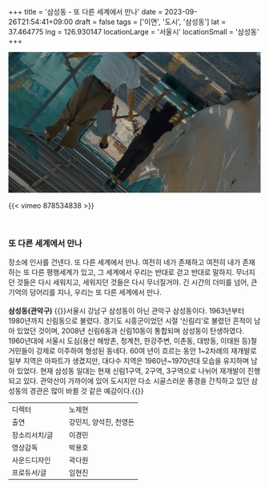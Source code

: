 +++
title = '삼성동 - 또 다른 세계에서 만나'
date = 2023-09-26T21:54:41+09:00
draft = false
tags = ['이면', '도시', '삼성동']
lat = 37.464775
lng = 126.930147
locationLarge = '서울시'
locationSmall = '삼성동'
+++

![삼성동](thumb.jpg)

{{< vimeo 878534838 >}}

 
### 또 다른 세계에서 만나
장소에 인사를 건넨다. 또 다른 세계에서 만나. 여전히 네가 존재하고 여전히 내가 존재하는 또 다른 평행세계가 있고, 그 세계에서 우리는 반대로 걷고 반대로 말하지. 무너지던 것들은 다시 세워지고, 세워지던 것들은 다시 무너질거야. 긴 시간의 더미를 넘어, 큰 기억의 덩어리를 지나, 우리는 또 다른 세계에서 만나.
<br>
<br>
**삼성동(관악구)** {{<location-detail>}}서울시 강남구 삼성동이 아닌 관악구 삼성동이다. 1963년부터 1980년까지 신림동으로 불렸다. 경기도 시흥군이었던 시절 ‘신림리’로 불렸던 흔적이 남아 있었던 것이며, 2008년 신림6동과 신림10동이 통합되며 삼성동이 탄생하였다. 1960년대에 서울시 도심(용산 해방촌, 청계천, 한강주변, 이촌동, 대방동, 이태원 등)철거민들이 강제로 이주하여 형성된 동네다. 60여 년이 흐르는 동안 1~2차례의 재개발로 일부 지역은 아파트가 생겼지만, 대다수 지역은 1960년~1970년대 모습을 유지하며 남아 있었다. 현재 삼성동 일대는 현재 신림1구역, 2구역, 3구역으로 나뉘어 재개발이 진행되고 있다. 관악산이 가까이에 있어 도시지만 다소 시골스러운 풍경을 간직하고 있던 삼성동의 경관은 많이 바뀔 것 같은 예감이다.{{</location-detail>}}

<table class="article-credit-style">
    <tr>
    <td style="width: 100px;">디렉터</td>
    <td>노제현</td>
    </tr>
    <tr>
    <td>출연</td>
    <td>강민지, 양석진, 천영돈</td>
    </tr>
    <tr>
    <td>장소리서치/글</td>
    <td>이경민</td>
    </tr>
    <tr>
    <td>영상감독</td>
    <td>박용호</td>
    </tr>
    <tr>
    <td>사운드디자인</td>
    <td>곽다원</td>
    </tr>
    <tr>
    <td>프로듀서/글</td>
    <td>임현진</td>
    </tr>
</table>
